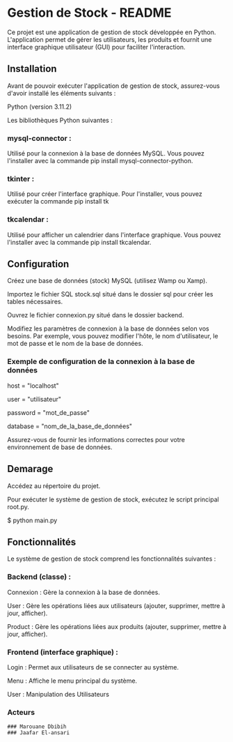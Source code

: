 # Gestion de Stock - README
Ce projet est une application de gestion de stock développée en Python. L'application permet de gérer les utilisateurs, les produits et fournit une interface graphique utilisateur (GUI) pour faciliter l'interaction.

## Installation

Avant de pouvoir exécuter l'application de gestion de stock, assurez-vous d'avoir installé les éléments suivants :

Python (version 3.11.2)

Les bibliothèques Python suivantes :

### mysql-connector : 
Utilisé pour la connexion à la base de données MySQL. Vous pouvez l'installer avec la commande 
pip install mysql-connector-python.
### tkinter : 
Utilisé pour créer l'interface graphique. Pour l'installer, vous pouvez exécuter la commande 
pip install tk
### tkcalendar : 
Utilisé pour afficher un calendrier dans l'interface graphique. Vous pouvez l'installer avec la commande 
pip install tkcalendar.

## Configuration
Créez une base de données (stock) MySQL (utilisez Wamp ou Xamp).

Importez le fichier SQL stock.sql situé dans le dossier sql pour créer les tables nécessaires.

Ouvrez le fichier connexion.py situé dans le dossier backend.

Modifiez les paramètres de connexion à la base de données selon vos besoins. Par exemple, vous pouvez modifier l'hôte, le nom d'utilisateur, le mot de passe et le nom de la base de données.


### Exemple de configuration de la connexion à la base de données
host = "localhost"

user = "utilisateur"

password = "mot_de_passe"

database = "nom_de_la_base_de_données"

Assurez-vous de fournir les informations correctes pour votre environnement de base de données.

## Demarage
Accédez au répertoire du projet.

Pour exécuter le système de gestion de stock, exécutez le script principal root.py.

$ python main.py


## Fonctionnalités

Le système de gestion de stock comprend les fonctionnalités suivantes :

### Backend (classe) :

Connexion : Gère la connexion à la base de données.

User : Gère les opérations liées aux utilisateurs (ajouter, supprimer, mettre à jour, afficher).

Product : Gère les opérations liées aux produits (ajouter, supprimer, mettre à jour, afficher).

### Frontend (interface graphique) :

Login : Permet aux utilisateurs de se connecter au système.

Menu : Affiche le menu principal du système.

User : Manipulation des Utilisateurs

### Acteurs 
    ### Marouane Dbibih
    ### Jaafar El-ansari

